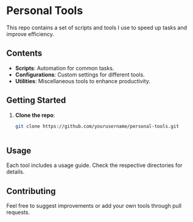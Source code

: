 # Personal Tools

This repo contains a set of scripts and tools I use to speed up tasks and improve efficiency.

## Contents

- **Scripts**: Automation for common tasks.
- **Configurations**: Custom settings for different tools.
- **Utilities**: Miscellaneous tools to enhance productivity.

## Getting Started

1. **Clone the repo**:
   ```bash
   git clone https://github.com/yourusername/personal-tools.git



## Usage

Each tool includes a usage guide. Check the respective directories for details.

## Contributing
Feel free to suggest improvements or add your own tools through pull requests.